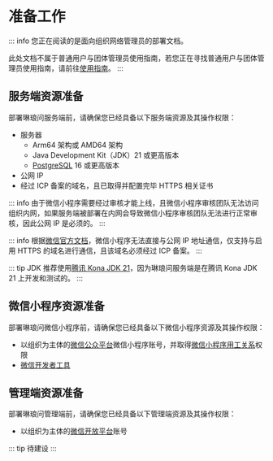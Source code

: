 # 准备工作 <Badge type="tip" text="尚未完成" />

::: info
您正在阅读的是面向组织网络管理员的部署文档。

此处文档不属于普通用户与团体管理员使用指南，若您正在寻找普通用户与团体管理员使用指南，请前往[使用指南](/usage/quick-start.md)。
:::

## 服务端资源准备

部署琳琅问服务端前，请确保您已经具备以下服务端资源及其操作权限：

- 服务器
  - Arm64 架构或 AMD64 架构
  - Java Development Kit（JDK）21 或更高版本
  - [PostgreSQL](https://www.postgresql.org/) 16 或更高版本
- 公网 IP
- 经过 ICP 备案的域名，且已取得并配置完毕 HTTPS 相关证书

::: info
由于微信小程序需要经过审核才能上线，且微信小程序审核团队无法访问组织内网，如果服务端被部署在内网会导致微信小程序审核团队无法进行正常审核，因此公网 IP 是必须的。
:::

::: info
根据[微信官方文档](https://developers.weixin.qq.com/miniprogram/dev/framework/ability/network.html)，微信小程序无法直接与公网 IP 地址通信，仅支持与启用 HTTPS 的域名进行通信，且该域名必须经过 ICP 备案。
:::

::: tip
JDK 推荐使用[腾讯 Kona JDK 21](https://github.com/Tencent/TencentKona-21)，因为琳琅问服务端是在腾讯 Kona JDK 21 上开发和测试的。
:::

## 微信小程序资源准备

部署琳琅问微信小程序前，请确保您已经具备以下微信小程序资源及其操作权限：

- 以组织为主体的[微信公众平台](https://mp.weixin.qq.com/)微信小程序账号，并取得[微信小程序用工关系](https://developers.weixin.qq.com/miniprogram/dev/framework/open-ability/laboruse/intro.html)权限
- [微信开发者工具](https://developers.weixin.qq.com/miniprogram/dev/devtools/download.html)

## 管理端资源准备

部署琳琅问管理端前，请确保您已经具备以下管理端资源及其操作权限：

- 以组织为主体的[微信开放平台](https://open.weixin.qq.com/)账号

::: tip
待建设
:::

